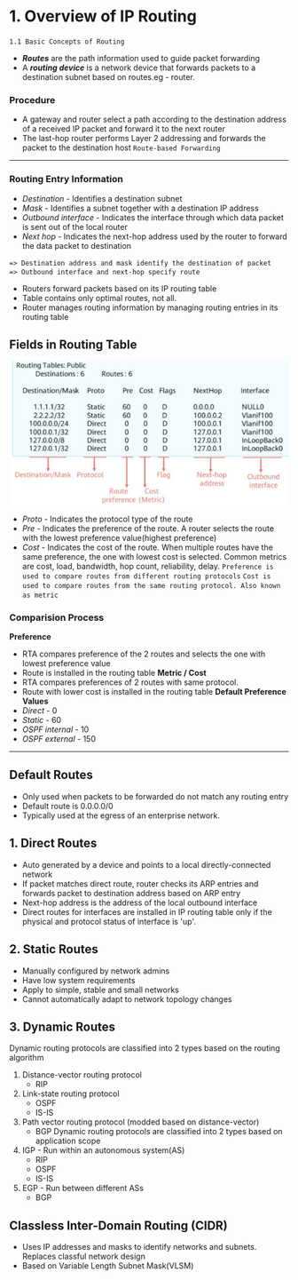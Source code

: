 # 1\. Overview of IP Routing
`1.1 Basic Concepts of Routing`
- ***Routes*** are the path information used to guide packet forwarding
- A ***routing device*** is a network device that forwards packets to a destination subnet based on routes.eg - router.
### **Procedure**
- A gateway and router select a path according to the destination address of a received IP packet and forward it to the next router
- The last-hop router performs Layer 2 addressing and forwards the packet to the destination host
`Route-based Forwarding`
* * *
### Routing Entry Information
- *Destination* - Identifies a destination subnet
- *Mask* - Identifies a subnet together with a destination IP address
- *Outbound interface* - Indicates the interface through which data packet is sent out of the local router
- *Next hop* - Indicates the next-hop address used by the router to forward the data packet to destination
```
=> Destination address and mask identify the destination of packet
=> Outbound interface and next-hop specify route
```
- Routers forward packets based on its IP routing table
- Table contains only optimal routes, not all.
- Router manages routing information by managing routing entries in its routing table

## Fields in Routing Table
![4f804eaed83bb5b22cbf9cb06cd79531.png](../_resources/4f804eaed83bb5b22cbf9cb06cd79531.png)
- *Proto* - Indicates the protocol type of the route
- *Pre* - Indicates the preference of the route. A router selects the route with the lowest preference value(highest preference)
- *Cost* - Indicates the cost of the route. When multiple routes have the same preference, the one with lowest cost is selected. Common metrics are cost, load, bandwidth, hop count, reliability, delay.
`Preference is used to compare routes from different routing protocols`
`Cost is used to compare routes from the same routing protocol. Also known as metric`
### Comparision Process
**Preference**
- RTA compares preference of the 2 routes and selects the one with lowest preference value
- Route is installed in the routing table
**Metric / Cost**
- RTA compares preferences of 2 routes with same protocol.
- Route with lower cost is installed in the routing table
**Default Preference Values**
- *Direct* - 0
- *Static* - 60
- *OSPF internal* - 10
- *OSPF external* - 150
* * *
## Default Routes
- Only used when packets to be forwarded do not match any routing entry
- Default route is 0.0.0.0/0
- Typically used at the egress of an enterprise network.
## 1. Direct Routes
- Auto generated by a device and points to a local directly-connected network
- If packet matches direct route, router checks its ARP entries and forwards packet to destination address based on ARP entry
- Next-hop address is the address of the local outbound interface
- Direct routes for interfaces are installed in IP routing table only if the physical and protocol status of interface is 'up'.
## 2. Static Routes
- Manually configured by network admins
- Have low system requirements
- Apply to simple, stable and small networks
- Cannot automatically adapt to network topology changes
## 3. Dynamic Routes
Dynamic routing protocols are classified into 2 types based on the routing algorithm
1. Distance-vector routing protocol
	- RIP
2. Link-state routing protocol
	- OSPF
	- IS-IS
3. Path vector routing protocol (modded based on distance-vector)
	- BGP
Dynamic routing protocols are classified into 2 types based on application scope
1. IGP - Run within an autonomous system(AS)
	- RIP
	- OSPF
	- IS-IS
2. EGP - Run between different ASs
	- BGP

## Classless Inter-Domain Routing (CIDR)
- Uses IP addresses and masks to identify networks and subnets. Replaces classful network design
- Based on Variable Length Subnet Mask(VLSM)